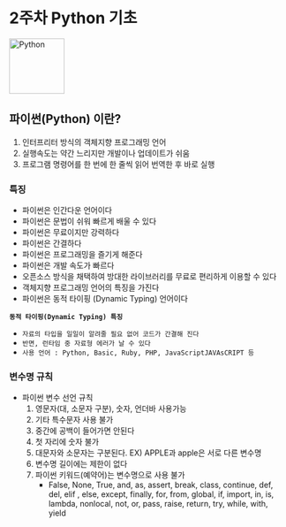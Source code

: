 # 2주차 Python 기초
<p align="left">
    <a href="https://www.python.org">
    <img src="https://upload.wikimedia.org/wikipedia/commons/thumb/f/f8/Python_logo_and_wordmark.svg/1280px-Python_logo_and_wordmark.svg.png" alt="Python" height="100">
    </a>
</p>

## 파이썬(Python) 이란?
1. 인터프리터 방식의 객체지향 프로그래밍 언어
2. 실행속도는 약간 느리지만 개발이나 업데이트가 쉬움
3. 프로그램 명령어를 한 번에 한 줄씩 읽어 번역한 후 바로 실행

### 특징
- 파이썬은 인간다운 언어이다
- 파이썬은 문법이 쉬워 빠르게 배울 수 있다
- 파이썬은 무료이지만 강력하다
- 파이썬은 간결하다
- 파이썬은 프로그래밍을 즐기게 해준다
- 파이썬은 개발 속도가 빠르다
- 오픈소스 방식을 채택하여 방대한 라이브러리를 무료로 편리하게 이용할 수 있다
- 객체지향 프로그래밍 언어의 특징을 가진다
- 파이썬은 동적 타이핑 (Dynamic Typing) 언어이다

**`동적 타이핑(Dynamic Typing) 특징`**
- `자료의 타입을 일일이 알려줄 필요 없어 코드가 간결해 진다`
- `반면, 런타임 중 자료형 에러가 날 수 있다`
- `사용 언어 : Python, Basic, Ruby, PHP, JavaScriptJAVAsCRIPT 등`

### 변수명 규칙
- 파이썬 변수 선언 규칙
    1. 영문자(대, 소문자 구분), 숫자, 언더바 사용가능
    2. 기타 특수문자 사용 불가
    3. 중간에 공백이 들어가면 안된다
    4. 첫 자리에 숫자 불가
    5. 대문자와 소문자는 구분된다. EX) APPLE과 apple은 서로 다른 변수명
    6. 변수명 길이에는 제한이 없다
    7. 파이썬 키워드(예약어)는 변수명으로 사용 불가
        - False, None, True, and, as, assert, break, class, continue, def, del, elif , else, except, finally, for, from, global, if, import, in, is, lambda, nonlocal, not, or, pass, raise, return, try, while, with, yield

